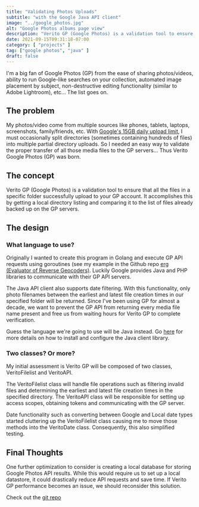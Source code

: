```yaml
---
title: "Validating Photos Uploads"
subtitle: "with the Google Java API client" 
image: "../google_photos.jpg"
alt: "Google Photos albums page view"
description: "Verito GP (Google Photos) is a validation tool to ensure that all the files in a specific folder successfully upload to your GP account"
date: 2021-09-15T09:31:18-07:00
category: [ "projects" ]
tag: ["google photos", "java" ]
draft: false
---
```

I'm a big fan of Google Photos (GP) from the ease of sharing photos/videos, ability to run Google-like searches on your collection, automated image placement by subject, non-destructive editing functionality (similar to Adobe Lightroom), etc... The list goes on.

## The problem
My photos/video come from multiple sources like phones, tablets, laptops, screenshots, family/friends, etc.  With [Google's 15GB daily upload limit](https://support.google.com/photos/answer/6220791), I must occasionally split directories (sometimes containing hundreds of files) into multiple partial directory uploads. So I needed an easy way to validate the proper transfer of all those media files to the GP servers...  Thus Verito Google Photos (GP) was born.

## The concept
Verito GP (Google Photos) is a validation tool to ensure that all the files in a specific folder successfully upload to your GP account.  It accomplishes this by getting a local directory listing and comparing it to the list of files already backed up on the GP servers.

## The design
### What language to use?
Originally I wanted to create this program in Golang and execute GP API requests using goroutines (see my example in the Github repo [erg (Evaluator of Reverse Geocoders)](https://github.com/asolidum/erg/blob/master/main.go). Luckily Google provides Java and PHP libraries to communicate with their GP API servers.

The Java API client also supports date filtering.  With this functionality, only photo filenames between the earliest and latest file creation times in our specified folder will be returned.  Since I've been using GP for almost a decade, we want to prevent the GP API from returning every media file name present and free us from waiting hours for Verito GP to complete verification.

Guess the language we're going to use will be Java instead.  Go [here](https://developers.google.com/photos/library/guides/get-started-java) for more details on how to install and configure the Java client library.

### Two classes? Or more?
My initial assessment is Verito GP will be composed of two classes, VeritoFilelist and VeritoAPI.

The VeritoFilelist class will handle file operations such as filtering invalid files and determining the earliest and latest file creation times in the specified directory.  The VeritoAPI class will be responsible for setting up access scopes, obtaining tokens and communicating with the GP server.

Date functionality such as converting between Google and Local date types started cluttering up the VeritoFilelist class causing me to move those methods into the VeritoDate class.  Consequently, this also simplified testing.


## Final Thoughts
One further optimization to consider is creating a local database for storing Google Photos API results.  While this would require us to set up a local datastore, it could drastically reduce API requests and save time.  If Verito GP performance becomes an issue, we should reconsider this solution.

Check out the [git repo](https://gitlab.com/a1s0/verito_gp)
